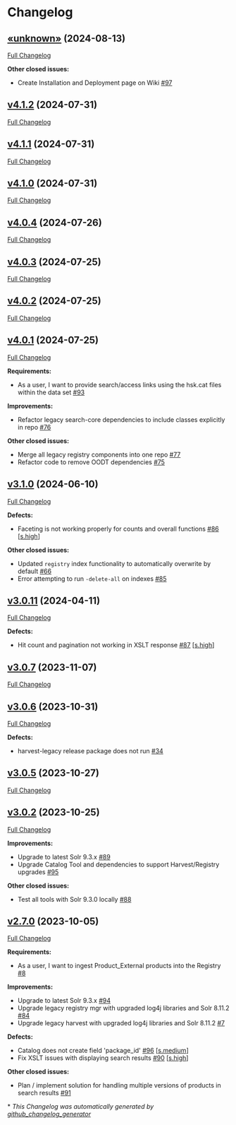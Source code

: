 # Changelog

## [«unknown»](https://github.com/NASA-PDS/registry-legacy-solr/tree/«unknown») (2024-08-13)

[Full Changelog](https://github.com/NASA-PDS/registry-legacy-solr/compare/v4.1.2...«unknown»)

**Other closed issues:**

- Create Installation and Deployment page on Wiki [\#97](https://github.com/NASA-PDS/registry-legacy-solr/issues/97)

## [v4.1.2](https://github.com/NASA-PDS/registry-legacy-solr/tree/v4.1.2) (2024-07-31)

[Full Changelog](https://github.com/NASA-PDS/registry-legacy-solr/compare/v4.1.1...v4.1.2)

## [v4.1.1](https://github.com/NASA-PDS/registry-legacy-solr/tree/v4.1.1) (2024-07-31)

[Full Changelog](https://github.com/NASA-PDS/registry-legacy-solr/compare/v4.1.0...v4.1.1)

## [v4.1.0](https://github.com/NASA-PDS/registry-legacy-solr/tree/v4.1.0) (2024-07-31)

[Full Changelog](https://github.com/NASA-PDS/registry-legacy-solr/compare/v4.0.4...v4.1.0)

## [v4.0.4](https://github.com/NASA-PDS/registry-legacy-solr/tree/v4.0.4) (2024-07-26)

[Full Changelog](https://github.com/NASA-PDS/registry-legacy-solr/compare/v4.0.3...v4.0.4)

## [v4.0.3](https://github.com/NASA-PDS/registry-legacy-solr/tree/v4.0.3) (2024-07-25)

[Full Changelog](https://github.com/NASA-PDS/registry-legacy-solr/compare/v4.0.2...v4.0.3)

## [v4.0.2](https://github.com/NASA-PDS/registry-legacy-solr/tree/v4.0.2) (2024-07-25)

[Full Changelog](https://github.com/NASA-PDS/registry-legacy-solr/compare/v4.0.1...v4.0.2)

## [v4.0.1](https://github.com/NASA-PDS/registry-legacy-solr/tree/v4.0.1) (2024-07-25)

[Full Changelog](https://github.com/NASA-PDS/registry-legacy-solr/compare/v3.1.0...v4.0.1)

**Requirements:**

- As a user, I want to provide search/access links using the hsk.cat files within the data set [\#93](https://github.com/NASA-PDS/registry-legacy-solr/issues/93)

**Improvements:**

- Refactor legacy search-core dependencies to include classes explicitly in repo [\#76](https://github.com/NASA-PDS/registry-legacy-solr/issues/76)

**Other closed issues:**

- Merge all legacy registry components into one repo [\#77](https://github.com/NASA-PDS/registry-legacy-solr/issues/77)
- Refactor code to remove OODT dependencies [\#75](https://github.com/NASA-PDS/registry-legacy-solr/issues/75)

## [v3.1.0](https://github.com/NASA-PDS/registry-legacy-solr/tree/v3.1.0) (2024-06-10)

[Full Changelog](https://github.com/NASA-PDS/registry-legacy-solr/compare/v3.0.11...v3.1.0)

**Defects:**

- Faceting is not working properly for counts and overall functions [\#86](https://github.com/NASA-PDS/registry-legacy-solr/issues/86) [[s.high](https://github.com/NASA-PDS/registry-legacy-solr/labels/s.high)]

**Other closed issues:**

- Updated `registry` index functionality to automatically overwrite by default [\#66](https://github.com/NASA-PDS/registry-legacy-solr/issues/66)
- Error attempting to run `-delete-all` on indexes [\#85](https://github.com/NASA-PDS/registry-legacy-solr/issues/85)

## [v3.0.11](https://github.com/NASA-PDS/registry-legacy-solr/tree/v3.0.11) (2024-04-11)

[Full Changelog](https://github.com/NASA-PDS/registry-legacy-solr/compare/v3.0.7...v3.0.11)

**Defects:**

- Hit count and pagination not working in XSLT response [\#87](https://github.com/NASA-PDS/registry-legacy-solr/issues/87) [[s.high](https://github.com/NASA-PDS/registry-legacy-solr/labels/s.high)]

## [v3.0.7](https://github.com/NASA-PDS/registry-legacy-solr/tree/v3.0.7) (2023-11-07)

[Full Changelog](https://github.com/NASA-PDS/registry-legacy-solr/compare/v3.0.6...v3.0.7)

## [v3.0.6](https://github.com/NASA-PDS/registry-legacy-solr/tree/v3.0.6) (2023-10-31)

[Full Changelog](https://github.com/NASA-PDS/registry-legacy-solr/compare/v3.0.5...v3.0.6)

**Defects:**

- harvest-legacy release package does not run [\#34](https://github.com/NASA-PDS/registry-legacy-solr/issues/34)

## [v3.0.5](https://github.com/NASA-PDS/registry-legacy-solr/tree/v3.0.5) (2023-10-27)

[Full Changelog](https://github.com/NASA-PDS/registry-legacy-solr/compare/v3.0.2...v3.0.5)

## [v3.0.2](https://github.com/NASA-PDS/registry-legacy-solr/tree/v3.0.2) (2023-10-25)

[Full Changelog](https://github.com/NASA-PDS/registry-legacy-solr/compare/v2.7.0...v3.0.2)

**Improvements:**

- Upgrade to latest Solr 9.3.x [\#89](https://github.com/NASA-PDS/registry-legacy-solr/issues/89)
- Upgrade Catalog Tool and dependencies to support Harvest/Registry upgrades [\#95](https://github.com/NASA-PDS/registry-legacy-solr/issues/95)

**Other closed issues:**

- Test all tools with Solr 9.3.0 locally [\#88](https://github.com/NASA-PDS/registry-legacy-solr/issues/88)

## [v2.7.0](https://github.com/NASA-PDS/registry-legacy-solr/tree/v2.7.0) (2023-10-05)

[Full Changelog](https://github.com/NASA-PDS/registry-legacy-solr/compare/1f0366f2e342eeef510c2a20a9d7959880203400...v2.7.0)

**Requirements:**

- As a user, I want to ingest Product\_External products into the Registry [\#8](https://github.com/NASA-PDS/registry-legacy-solr/issues/8)

**Improvements:**

- Upgrade to latest Solr 9.3.x [\#94](https://github.com/NASA-PDS/registry-legacy-solr/issues/94)
- Upgrade legacy registry mgr with upgraded log4j libraries and Solr 8.11.2 [\#84](https://github.com/NASA-PDS/registry-legacy-solr/issues/84)
- Upgrade legacy harvest with upgraded log4j libraries and Solr 8.11.2 [\#7](https://github.com/NASA-PDS/registry-legacy-solr/issues/7)

**Defects:**

- Catalog does not create field 'package\_id' [\#96](https://github.com/NASA-PDS/registry-legacy-solr/issues/96) [[s.medium](https://github.com/NASA-PDS/registry-legacy-solr/labels/s.medium)]
- Fix XSLT issues with displaying search results [\#90](https://github.com/NASA-PDS/registry-legacy-solr/issues/90) [[s.high](https://github.com/NASA-PDS/registry-legacy-solr/labels/s.high)]

**Other closed issues:**

- Plan / implement solution for handling multiple versions of products in search results [\#91](https://github.com/NASA-PDS/registry-legacy-solr/issues/91)



\* *This Changelog was automatically generated by [github_changelog_generator](https://github.com/github-changelog-generator/github-changelog-generator)*
